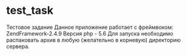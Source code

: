 # test_task
Тестовое задание
Данное приложение работает с фреймвоком: ZendFramework-2.4.9
Версия php - 5.6
Для запуска необходимо распаковать архив в любую (желательно в корневую) директорию сервера.
